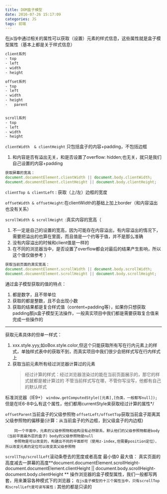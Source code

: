 ```yaml
---
title: DOM盒子模型
date: 2016-07-26 15:17:09
categories: JS
tags: 前端
---
```


在js当中通过相关的属性可以获取（设置）元素的样式信息，这些属性就是盒子模型属性（基本上都是关于样式信息）
```css
client系列
- top
- left
- width
- height

offset系列
- top
- left
- width
- height
- 	parent


scroll系列
- top
- left
- width
- height
```
`clientWidth  & clientHeight`   只包括盒子的内容+padding，不包括边框
   1. 和内容是否有溢出无关，和是否设置了overflow: hidden;也无关，就只是我们自己设置的内容+padding
```javascript
获取屏幕的宽高：
document.documentElement.clientWidth || document.body.clientWidth;
document.documentElement.clientHeight || document.body.clientHeight;
```
`clientTop & clientLeft` : 获取（上/左）边框的宽度


`offsetWidth & offsetHeight`:在clientWidth的基础上加上border（和内容溢出也没有关系）

`scrollWidth & scrollHeight `:真实内容的宽高（
1. 不一定是自己的设置的宽高，因为可能存在内容溢出，有内容溢出的情况下，需要把溢出的也算在里面，而且值是一个约等于值，并不是那么准确
2. 没有内容溢出的时候和client值是一样的
3. 在不同的浏览器当中，是否设置了overflow都会对最后的结果产生影响，所以这个值仅做参考
   ）

```javascript
获取当前页面的真实宽高：
document.documentElement.scrollWidth || document.body.scrollWidth;
document.documentElement.scrollHeight || document.body.scrollHeight;
```

通过盒子模型获取的值的特点：
1. 都是数字，且不带单位
2. 获取的都是整数，且不会出现小数
3. 获取的结果都是复合样式值（content+padding等），如果你只想获取padding那js盒子模型无法操作，一般真实项目中我们都是需要获取复合值来完成一些操作的

---

获取元素具体的但单一样式：
1. xxx.style.yyy,如oBox.style.color,但这个只能获取所有写在行内元素上的样式，单独样式表中的获取不到，而真实项目中我们很少会把样式写在行内样式上
2. 获取当前元素所有经过浏览器计算过的元素
   > 经过计算的样式：经过浏览器渲染过的能在当前页面展示的，那它的样式就都是被计算过的
   > 不管当前样式写在哪，不管你写没写，他都有自己的默认样式

标准浏览器（IE9+）
`window.getComputedStyle([元素],[伪类，一般都写null]);`
但是在IE6-8中么有这个属性，他们都用currentStyle来获取经过计算的属性*/

`offsetParent`当前盒子的父级参照物
`offsetLeft/offsetTop`获取当前盒子距离其父级参照物的偏移量(计算：从当前盒子的外边框，到父级盒子的内边框)
```
	同一个平面中，元素的父级参照物和结构没有必然联系，默认他们的父级参照物都是body（当前平面最外层的盒子）body的父级参照物是null
	参照物是可以改变的，构建出不同的平面即可（使用z-index,但需要position定位），所以改变元素的定位可以改变其父级参照物
```

`scrollTop/scrollLeft`滚动条卷去的宽度或者高度
最小值0
最大值： 真实页面的高度减去一屏幕的高度**document.documentElement.scrollHeight-document.documentElement.clientHeight ||  document.body.scrollHeight-document.body.clientHeight **
操作浏览器的盒子模型属性，我们一般都写两套，用来兼容各种模式下的浏览器；
`在js盒子模型的十三个属性当中，只有scrollTop和scrollLeft是可读写属性；`其他的都是只读的